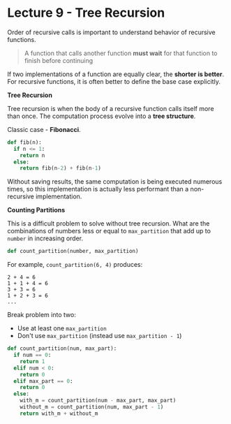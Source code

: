 # Lecture 9 - Tree Recursion

Order of recursive calls is important to understand behavior of recursive functions.

> A function that calls another function **must wait** for that function to finish before continuing

If two implementations of a function are equally clear, the **shorter is better**.
For recursive functions, it is often better to define the base case explicitly.



**Tree Recursion**

Tree recursion is when the body of a recursive function calls itself more than once.
The computation process evolve into a **tree structure**.

Classic case - **Fibonacci**.

```python
def fib(n):
  if n <= 1:
    return n
  else:
    return fib(n-2) + fib(n-1)
```

Without saving results, the same computation is being executed numerous times, so this implementation is actually less performant than a non-recursive implementation.



**Counting Partitions**

This is a difficult problem to solve without tree recursion. What are the combinations of numbers less or equal to `max_partition` that add up to `number` in increasing order.

```python
def count_partition(number, max_partition)
```

For example, `count_partition(6, 4)` produces:

```
2 + 4 = 6
1 + 1 + 4 = 6
3 + 3 = 6
1 + 2 + 3 = 6
...
```

Break problem into two:

- Use at least one `max_partition`
- Don't use `max_partition` (instead use `max_partition - 1`)

```python
def count_partition(num, max_part):
  if num == 0:
    return 1
  elif num < 0:
    return 0
  elif max_part == 0:
    return 0
  else:
    with_m = count_partition(num - max_part, max_part)
    without_m = count_partition(num, max_part - 1)
    return with_m + without_m
```



